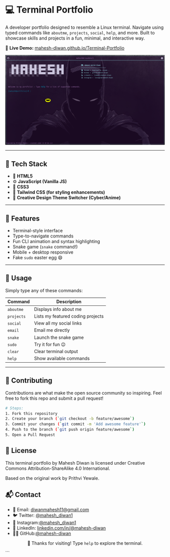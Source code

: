 # 💻 Terminal Portfolio

A developer portfolio designed to resemble a Linux terminal. Navigate using typed commands like `aboutme`, `projects`, `social`, `help`, and more. Built to showcase skills and projects in a fun, minimal, and interactive way.

🔗 **Live Demo:** [mahesh-diwan.github.io/Terminal-Portfolio](https://mahesh-diwan.github.io/Terminal-Portfolio)

![Terminal Preview](assets/banner.png)

---

## 🚀 Tech Stack

- 🔧 **HTML5**
- ⚙️ **JavaScript (Vanilla JS)**
- 🎨 **CSS3**
- 🌈 **Tailwind CSS (for styling enhancements)**
- 🧠 **Creative Design Theme Switcher (Cyber/Anime)**

---

## 📂 Features

- Terminal-style interface
- Type-to-navigate commands
- Fun CLI animation and syntax highlighting
- Snake game (`snake` command!)
- Mobile + desktop responsive
- Fake `sudo` easter egg 😄

---

## 📜 Usage

Simply type any of these commands:

| Command      | Description                       |
|--------------|------------------------------------|
| `aboutme`    | Displays info about me             |
| `projects`   | Lists my featured coding projects  |
| `social`     | View all my social links           |
| `email`      | Email me directly                  |
| `snake`      | Launch the snake game              |
| `sudo`       | Try it for fun 😉                  |
| `clear`      | Clear terminal output              |
| `help`       | Show available commands            |

---

## 🤝 Contributing

Contributions are what make the open source community so inspiring. Feel free to fork this repo and submit a pull request!

```bash
# Steps:
1. Fork this repository
2. Create your branch (`git checkout -b feature/awesome`)
3. Commit your changes (`git commit -m 'Add awesome feature'`)
4. Push to the branch (`git push origin feature/awesome`)
5. Open a Pull Request
```

## 📄 License
This terminal portfolio by Mahesh Diwan is licensed under
Creative Commons Attribution-ShareAlike 4.0 International.

Based on the original work by Prithvi Yewale.

## 📬 Contact
- 📧 Email: diwanmahesh11@gmail.com
- 🐦 Twitter: [@mahesh_diwan1](https://x.com/mahesh_diwan1)
- 📸 Instagram:[@mahesh_diwan1](https://instagram.com/mahesh_diwan1)
- 💼 LinkedIn: [linkedin.com/in/@mahesh-diwan](https://linkedin.com/in/mahesh-diwan)
- 👨‍💻 GitHub:[@mahesh-diwan](https://github.com/mahesh-diwan)

<p align="center">🖤 Thanks for visiting! Type <code>help</code> to explore the terminal.</p> ```